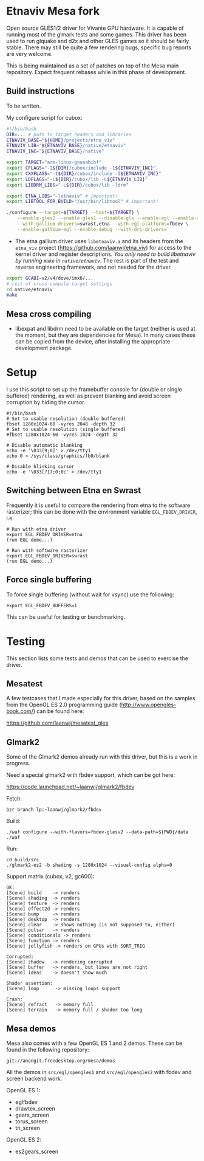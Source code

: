 Etnaviv Mesa fork
=================

Open source GLES1/2 driver for Vivante GPU hardware. It is capable of running most of the glmark tests
and some games.
This driver has been used to run glquake and d2x and other GLES games so it should be fairly stable.
There may still be quite a few rendering bugs, specific bug reports are very welcome.

This is being maintained as a set of patches on top of the Mesa main repository. Expect frequent rebases
while in this phase of development.

Build instructions
-------------------

To be written.

My configure script for cubox:
```bash
#!/bin/bash
DIR=... # path to target headers and libraries
ETNAVIV_BASE="${HOME}/projects/etna_viv"
ETNAVIV_LIB="${ETNAVIV_BASE}/native/etnaviv"
ETNAVIV_INC="${ETNAVIV_BASE}/native"

export TARGET="arm-linux-gnueabihf"
export CFLAGS="-I${DIR}/cubox/include -I${ETNAVIV_INC}"
export CXXFLAGS="-I${DIR}/cubox/include -I${ETNAVIV_INC}"
export LDFLAGS="-L${DIR}/cubox/lib -L${ETNAVIV_LIB}"
export LIBDRM_LIBS="-L${DIR}/cubox/lib -ldrm"

export ETNA_LIBS="-letnaviv" # important!
export LIBTOOL_FOR_BUILD="/usr/bin/libtool" # important!

./configure --target=${TARGET} --host=${TARGET} \
    --enable-gles2 --enable-gles1 --disable-glx --enable-egl --enable-dri \
    --with-gallium-drivers=swrast,etna --with-egl-platforms=fbdev \
    --enable-gallium-egl --enable-debug --with-dri-drivers=
```

- The etna gallium driver uses `libetnaviv.a` and its headers from the
  `etna_viv` project (https://github.com/laanwj/etna_viv) for access to the kernel driver and register descriptions.
  *You only need to build libetnaviv by running `make` in `native/etnaviv`*. The rest is part of the test
  and reverse engineering framework, and not needed for the driver.

```bash
export GCABI=v2/v4/dove/imx6/...
# rest of cross-compile target settings
cd native/etnaviv
make
```

Mesa cross compiling
---------------------
- libexpat and libdrm need to be available on the target (neither is used at the moment, but they are
dependencies for Mesa).
In many cases these can be copied from the device, after installing the appropriate development package.

Setup
===================

I use this script to set up the framebuffer console for (double or single buffered) rendering,
as well as prevent blanking and avoid screen corruption by hiding the cursor.

    #!/bin/bash
    # Set to usable resolution (double buffered)
    fbset 1280x1024-60 -vyres 2048 -depth 32
    # Set to usable resolution (single buffered)
    #fbset 1280x1024-60 -vyres 1024 -depth 32

    # Disable automatic blanking
    echo -e '\033[9;0]' > /dev/tty1
    echo 0 > /sys/class/graphics/fb0/blank

    # Disable blinking cursor
    echo -e '\033[?17;0;0c' > /dev/tty1

Switching between Etna en Swrast
--------------------------------
Frequently it is useful to compare the rendering from etna to the software rasterizer;
this can be done with the environment variable `EGL_FBDEV_DRIVER`, i.e.

    # Run with etna driver
    export EGL_FBDEV_DRIVER=etna
    (run EGL demo...)

    # Run with software rasterizer
    export EGL_FBDEV_DRIVER=swrast
    (run EGL demo...)

Force single buffering
-----------------------

To force single buffering (without wait for vsync) use the following:

    export EGL_FBDEV_BUFFERS=1

This can be useful for testing or benchmarking.

Testing
====================

This section lists some tests and demos that can be used to exercise the driver.

Mesatest
-------------
A few testcases that I made especially for this driver, based on the samples from the OpenGL ES 2.0 programming
guide (http://www.opengles-book.com/) can be found here:

https://github.com/laanwj/mesatest_gles

Glmark2
--------------
Some of the Glmark2 demos already run with this driver, but this is a work in progress.

Need a special glmark2 with fbdev support, which can be got here:

https://code.launchpad.net/~laanwj/glmark2/fbdev

Fetch:

    bzr branch lp:~laanwj/glmark2/fbdev

Build:

    ./waf configure --with-flavors=fbdev-glesv2 --data-path=${PWD}/data
    ./waf

Run:

    cd build/src
    ./glmark2-es2 -b shading -s 1280x1024 --visual-config alpha=0

Support matrix (cubox, v2, gc600):

    OK:
    [Scene] build    -> renders
    [Scene] shading  -> renders
    [Scene] texture  -> renders
    [Scene] effect2d -> renders
    [Scene] bump     -> renders
    [Scene] desktop  -> renders
    [Scene] clear    -> shows nothing (is not supposed to, either)
    [Scene] pulsar   -> renders
    [Scene] conditionals -> renders
    [Scene] function -> renders
    [Scene] jellyfish -> renders on GPUs with SQRT_TRIG

    Corrupted:
    [Scene] shadow   -> rendering corrupted
    [Scene] buffer   -> renders, but lines are not right
    [Scene] ideas    -> doesn't show much

    Shader assertion:
    [Scene] loop      -> missing loops support

    Crash:
    [Scene] refract   -> memory full
    [Scene] terrain   -> memory full / shader too long

Mesa demos
-------------

Mesa also comes with a few OpenGL ES 1 and 2 demos. These can be found in the following repository:

    git://anongit.freedesktop.org/mesa/demos

All the demos in `src/egl/opengles1` and `src/egl/opengles2` with fbdev and screen backend work.

OpenGL ES 1:

- eglfbdev
- drawtex_screen
- gears_screen
- torus_screen
- tri_screen

OpenGL ES 2:

- es2gears_screen
